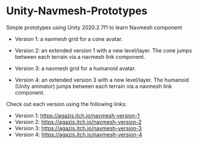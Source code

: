 # Unity-Navmesh-Prototypes
Simple prototypes using Unity 2020.2.7f1 to learn Navmesh component


* Version 1: a navmesh grid for a cone avatar.
* Version 2: an extended version 1 with a new level/layer. The cone jumps between each terrain via a navmesh link component.
 
* Version 3: a navmesh grid for a humanoid avatar.
* Version 4: an extended version 3 with a new level/layer. The humanoid (Unity animator) jumps between each terrain via a navmesh link component. 

Check out each version using the following links:

* Version 1: https://agazis.itch.io/navmesh-version-1
* Version 2: https://agazis.itch.io/navmesh-version-2
* Version 3: https://agazis.itch.io/navmesh-version-3
* Version 4: https://agazis.itch.io/navmesh-version-4
